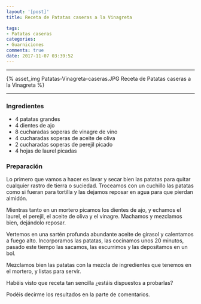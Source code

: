 ```yaml
---
layout: '[post]'
title: Receta de Patatas caseras a la Vinagreta

tags:
- Patatas caseras
categories:
- Guarniciones
comments: true
date: 2017-11-07 03:39:52
---
```

---
{% asset_img Patatas-Vinagreta-caseras.JPG Receta de Patatas caseras a la Vinagreta %}


---


### Ingredientes

- 4 patatas grandes
- 4 dientes de ajo
- 8 cucharadas soperas de vinagre de vino
- 4 cucharadas soperas de aceite de oliva
- 2 cucharadas soperas de perejil picado
- 4 hojas de laurel picadas

### Preparación

Lo primero que vamos a hacer es lavar y secar bien las patatas para quitar cualquier rastro de tierra o suciedad. Troceamos con un cuchillo las patatas como si fueran para tortilla y las dejamos reposar en agua para que pierdan almidón.

Mientras tanto en un mortero picamos los dientes de ajo, y echamos el laurel, el perejil, el aceite de oliva y el vinagre. Machamos y mezclamos bien, dejándolo reposar.

Vertemos en una sartén profunda abundante aceite de girasol y calentamos a fuego alto. Incorporamos las patatas, las cocinamos unos 20 minutos, pasado este tiempo las sacamos, las escurrimos y las depositamos en un bol.

Mezclamos bien las patatas con la mezcla de ingredientes que tenemos en el mortero, y listas para servir.

 Habéis visto que receta tan sencilla ¿estáis dispuestos a probarlas?

 Podéis decirme los resultados en la parte de comentarios.
